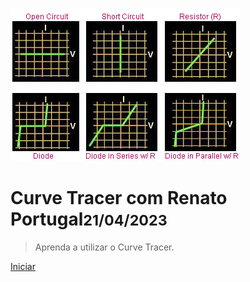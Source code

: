 ![logo](img/logo.png)

# Curve Tracer com Renato Portugal<small>21/04/2023</small>

> Aprenda a utilizar o Curve Tracer.

[Iniciar](#Iniciar)